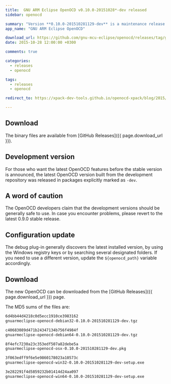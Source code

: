 ```yaml
---
title:  GNU ARM Eclipse OpenOCD v0.10.0-20151028*-dev released
sidebar: openocd

summary: "Version **0.10.0-201510281129-dev** is a maintenance release. It includes binaries for Windows, macOS and GNU/Linux."
app_name: "GNU ARM Eclipse OpenOCD"

download_url: https://github.com/gnu-mcu-eclipse/openocd/releases/tag/gae-0.10.0-20151028/
date: 2015-10-28 12:00:00 +0300

comments: true

categories:
  - releases
  - openocd

tags:
  - releases
  - openocd

redirect_to: https://xpack-dev-tools.github.io/openocd-xpack/blog/2015/10/28/openocd-v0.10.0-20151028-dev-released

---
```


## Download

The binary files are available from [GitHub Releases]({{ page.download_url }}).

## Development version

For those who want the latest OpenOCD features before the stable version is announced, the latest OpenOCD version built from the development repository was released in packages explicitly marked as `-dev`.

## A word of caution

The OpenOCD developers claim that the development versions should be generally safe to use. In case you encounter problems, please revert to the latest 0.9.0 stable release.

## Configuration update

The debug plug-in generally discovers the latest installed version, by using the Windows registry keys or by searching several designated folders. If you need to use a different version, update the `${openocd_path}` variable accordingly.

## Download

The new OpenOCD can be downloaded from the [GitHub Releases]({{ page.download_url }}) page.

The MD5 sums of the files are:

```txt
6d4bb44d4218c0d5ecc1910ce3983162
gnuarmeclipse-openocd-debian32-0.10.0-201510281129-dev.tgz

c40683089d471b24347134b756f4984f
gnuarmeclipse-openocd-debian64-0.10.0-201510281129-dev.tgz

8f4efc7230a23c353edf507a82debe5a
gnuarmeclipse-openocd-osx-0.10.0-201510281129-dev.pkg

3f063edff9f6e5e9860178023a10573c
gnuarmeclipse-openocd-win32-0.10.0-201510281129-dev-setup.exe

3e282291f4d5859232b01414d24aa097
gnuarmeclipse-openocd-win64-0.10.0-201510281129-dev-setup.exe
```

